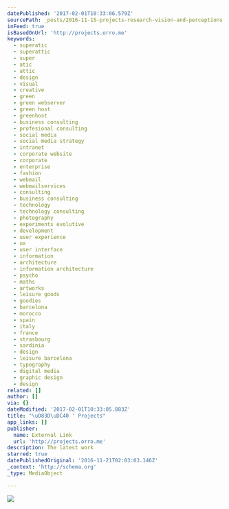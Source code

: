 ```yaml
---
datePublished: '2017-02-01T10:33:06.579Z'
sourcePath: _posts/2016-11-15-projects-research-vision-and-perceptions.md
inFeed: true
isBasedOnUrl: 'http://projects.orro.me'
keywords:
  - superatic
  - superattic
  - super
  - atic
  - attic
  - design
  - visual
  - creative
  - green
  - green webserver
  - green host
  - greenhost
  - business consulting
  - profesional consulting
  - social media
  - social media strategy
  - intranet
  - corporate website
  - corporate
  - enterprise
  - fashion
  - webmail
  - webmailservices
  - consulting
  - business consulting
  - technology
  - technology consulting
  - photography
  - experiments evolutive
  - development
  - user experience
  - ux
  - user interface
  - information
  - architecture
  - information architecture
  - psycho
  - maths
  - artworks
  - leisure goods
  - goodies
  - barcelona
  - morocco
  - spain
  - italy
  - france
  - strasbourg
  - sardinia
  - design
  - leisure barcelona
  - typography
  - digital media
  - graphic design
  - design
related: []
author: []
via: {}
dateModified: '2017-02-01T10:33:05.883Z'
title: "\uD83D\uDC40 ' Projects"
app_links: []
publisher:
  name: External Link
  url: 'http://projects.orro.me'
description: The latest work
starred: true
datePublishedOriginal: '2016-11-21T02:03:03.146Z'
_context: 'http://schema.org'
_type: MediaObject

---
```

![](https://the-grid-user-content.s3-us-west-2.amazonaws.com/28e60d64-d14e-424c-9170-16bfd91f87f4.jpg)